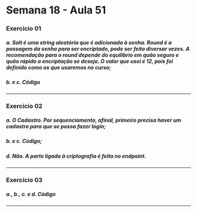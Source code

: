 # Semana 18 - Aula 51

### Exercício 01

##### a. Salt é uma string aleatória que é adicionada à senha. Round é a passagem da senha para ser encriptado, pode ser feito diversar vezes. A recomendação para o round depende do equilibrio em quão seguro e quão rápido a encriptação se deseja. O valor que usei é 12, pois foi definido como os que usaremos no curso;
##### b. e c. Código
***

### Exercício 02

##### a. O Cadastro. Por sequenciamento, afinal, primeiro precisa haver um cadastro para que se possa fazer login;
##### b. e c. Código;
##### d. Não. A parte ligada à criptografia é feita no endpoint.
***

### Exercício 03

##### a., b., c. e d. Código
***